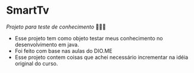 # SmartTv 
_Projeto para teste de conhecimento_ 👨🏾‍💻

- Esse projeto tem como objeto testar meus conhecimento 
no desenvolvimento em java.
- Foi feito com base nas aulas do DIO.ME
- Esse projeto contem coisas que achei necessário incrementar na idéia original do curso.
